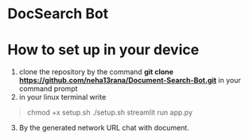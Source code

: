 # DocSearch Bot

# How to set up in your device
1) clone the repository by the command **git clone https://github.com/neha13rana/Document-Search-Bot.git** in your command prompt
2) in your linux terminal write
 >chmod +x setup.sh
 >./setup.sh
 >streamlit run app.py

3) By the generated network URL chat with document.
